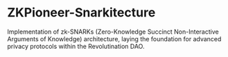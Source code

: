 # ZKPioneer-Snarkitecture
Implementation of zk-SNARKs (Zero-Knowledge Succinct Non-Interactive Arguments of Knowledge) architecture, laying the foundation for advanced privacy protocols within the Revolutination DAO.

